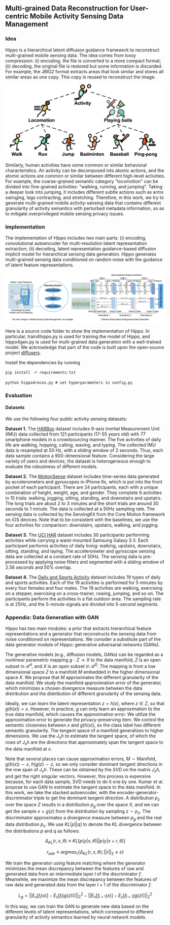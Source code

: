 ## Multi-grained Data Reconstruction for User-centric Mobile Activity Sensing Data Management

### Idea
Hippo is a hierarchical latent diffusion guidance framework to reconstruct multi-grained mobile sensing data. The idea comes from lossy compression: (i) encoding, the file is converted to a more compact format; (ii) decoding, the original file is restored but some information is discarded. For example, the JBIG2 format extracts areas that look similar and stores all similar areas as one copy. This copy is reused to reconstruct the image.
<p align="center">
  <img src="figures/activity_tree.png" width="500">
</p>
Similarly, human activities have some common or similar behavioral characteristics. An activity can be decomposed into atomic actions, and the atomic actions are common or similar between different high-level activities. For example, the coarse-grained semantic category "locomotion" can be divided into fine-grained activities: "walking, running, and jumping". Taking a deeper look into jumping, it includes different subtle actions such as arms swinging, legs contracting, and stretching. Therefore, in this work, we try to generate multi-grained mobile activity-sensing data that contains different granularity of activity semantics with perturbed metadata information, so as to mitigate overprivileged mobile sensing privacy issues.

### Implementation
The implementation of Hippo includes two main parts: (i) encoding, convolutional autoencoder for multi-resolution latent representation extraction; (ii) decoding, latent representation guidance-based diffusion implicit model for hierarchical sensing data generation. Hippo generates multi-grained sensing data conditioned on random noise with the guidance of latent feature representations.

<p align="center">
  <img src="figures/model.png" width="800">
</p>

Here is a source code folder to show the implementation of Hippo. In particular, train4hippo.py is used for training the model of Hippo, and hippo4gen.py is used for multi-grained data generation with a well-trained model. We acknowledge that part of the code is built upon the open-source project [diffusers](https://github.com/huggingface/diffusers).

Install the dependencies by running
```
pip install -r requirements.txt

python hippo4recon.py # set hyperparameters in config.py
```

### Evaluation
#### Datasets
We use the following four public activity sensing datasets:

**Dataset 1.** The [HARBox](https://github.com/xmouyang/FL-Datasets-for-HAR) dataset includes 9-axis Inertial Measurement Unit (IMU) data collected from 121 participants (17-55 years old) with 77 smartphone models in a crowdsourcing manner. The five activities of daily life are walking, hopping, calling, waving, and typing. The collected IMU data is resampled at 50 Hz, with a sliding window of 2 seconds. Thus, each data sample contains a 900-dimensional feature. Considering the large variety of users and devices, the dataset is heterogeneous enough to evaluate the robustness of different models.

**Dataset 2.** The [MotionSense](https://github.com/mmalekzadeh/motion-sense) dataset includes time-series data generated by accelerometers and gyroscopes in iPhone 6s, which is put into the front pocket of each participant. There are 24 participants, each with a unique combination of height, weight, age, and gender. They complete 6 activities in 15 trials: walking, jogging, sitting, standing, and downstairs and upstairs. The long trials are about 2 to 3 minutes and the short trials are around 30 seconds to 1 minute. The data is collected at a 50Hz sampling rate. The sensing data is collected by the SensingKit from the Core Motion framework on iOS devices. Note that to be consistent with the baselines, we use the four activities for comparison: downstairs, upstairs, walking, and jogging. 

**Dataset 3.** The [UCI HAR](https://archive.ics.uci.edu/ml/datasets/human+activity+recognition+using+smartphones) dataset includes 30 participants performing activities while carrying a waist-mounted Samsung Galaxy S II. Each participant performs activities of daily living: walking, upstairs, downstairs, sitting, standing, and laying. The accelerometer and gyroscope sensing data are collected at a constant rate of 50Hz. The sensing data is pre-processed by applying noise filters and segmented with a sliding window of 2.56 seconds and 50\% overlap.

**Dataset 4.** The [Daily and Sports Activity](https://archive.ics.uci.edu/ml/datasets/daily+and+sports+activities) dataset includes 19 types of daily and sports activities. Each of the 19 activities is performed for 5 minutes by every four females and four males. The 19 activities are walking, exercising on a stepper, exercising on a cross-trainer, rowing, jumping, and so on. The participants perform the activities in a flat outdoor area. The sampling rate is at 25Hz, and the 5-minute signals are divided into 5-second segments.

### Appendix: Data Generation with GAN

Hippo has two main modules: a prior that extracts hierarchical feature representations and a generator that reconstructs the sensing data from noise conditioned on representations. We consider a substitute part of the data generator module of Hippo: generative adversarial networks (GANs).

The generative models (e.g., diffusion models, GANs) can be regarded as a nonlinear parametric mapping $g:Z\rightarrow X$ to the data manifold, $Z$ is an open subset in $\mathcal{R}^d$, and $X$ is an open subset in $\mathcal{R}^D$.
The mapping is from a low dimensional space $Z$ to a manifold $M$ embedded in the higher dimensional space $X$. We propose that $M$ approximates the different granularity of the data manifold. We study the manifold approximation error of the generator, which minimizes a chosen divergence measure between the data distribution and the distribution of different granularity of the sensing data.
 
Ideally, we can learn the latent representation $z=h(x)$, where $z \in Z$, so that $g(h(x))=x$. However, in practice, $g$ can only learn an approximation to the true data manifold, which causes the approximation error. We utilize the approximation error to generate the privacy-preserving item. We control the semantic closeness between $x$ and $g(h(x))$, so the class label has different semantic granularity. The tangent space of a manifold generalizes to higher dimensions. We use the $J_{x}h$ to estimate the tangent space, of which the rows of $J_{x}h$ are the directions that approximately span the tangent space to the data manifold at $x$.

Note that several places can cause approximation errors, $M\sim \text{Manifold}$, $g(h(x))\sim x$, $h(g(z)\sim z$, so we only consider dominant tangent directions in the row span of $J_xh$. These can be obtained by the $SVD$ on the matrix $J_xh$, and get the right singular vectors. However, this process is expensive because, for each data sample, SVD needs to do it one by one. Kumar et al. propose to use GAN to estimate the tangent space to the data manifold. In this work, we take the stacked autoencoder, with the encoder-generator-discriminator triple to get the dominant tangent direction. A distribution $p_z$ over the space $Z$ results in a distribution $p_g$ over the space $X$, and we can get the sample $x=g(z)$ from the distribution by sampling $z\sim p_z$. The discriminator approximates a divergence measure between $p_g$ and the real data distribution $p_x$. We use $KL[p||q]$ to denote the KL divergence between the distributions $p$ and $q$ as follows:

$$\Delta_{KL}(r, x, \theta) \equiv KL[p(y|x, \theta) || p(y|x+r, \theta)]$$

$$r_{adv} \equiv argmax_r\{\Delta_{KL}(r, x, \theta); ||r||_2\leq\varepsilon\}$$

We train the generator using feature matching where the generator minimizes the mean discrepancy between the features of raw and generated data from an intermediate layer $l$ of the discriminator $f$. Meanwhile, we maximize the mean discrepancy between the features of raw data and generated data from the layer $l+1$ of the discriminator $f$. 

$$L_g=||E_x[f_l(x)]-E_z[f_l(g(z))]||^2_2-||E_x[f_{l+1}(x)]-E_z[f_{l+1}(g(z)]||^2_2$$

In this way, we can train the GAN to generate new data based on the different levels of latent representations, which correspond to different granularity of activity semantics learned by neural network models.
